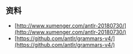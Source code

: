 ## 资料

* [http://www.xumenger.com/antlr-20180730/](http://www.xumenger.com/antlr-20180730/)
* [https://github.com/antlr/grammars-v4/](https://github.com/antlr/grammars-v4/)


